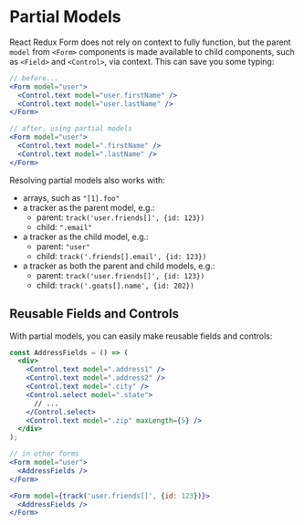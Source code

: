 # Partial Models

React Redux Form does not rely on context to fully function, but the parent `model` from `<Form>` components is made available to child components, such as `<Field>` and `<Control>`, via context. This can save you some typing:

```jsx
// before...
<Form model="user">
  <Control.text model="user.firstName" />
  <Control.text model="user.lastName" />
</Form>

// after, using partial models
<Form model="user">
  <Control.text model=".firstName" />
  <Control.text model=".lastName" />
</Form>
```

Resolving partial models also works with:
- arrays, such as `"[1].foo"`
- a tracker as the parent model, e.g.:
  - parent: `track('user.friends[]', {id: 123})`
  - child: `".email"`
- a tracker as the child model, e.g.:
  - parent: `"user"`
  - child: `track('.friends[].email', {id: 123})`
- a tracker as both the parent and child models, e.g.:
  - parent: `track('user.friends[]', {id: 123})`
  - child: `track('.goats[].name', {id: 202})`

## Reusable Fields and Controls

With partial models, you can easily make reusable fields and controls:

```jsx
const AddressFields = () => (
  <div>
    <Control.text model=".address1" />
    <Control.text model=".address2" />
    <Control.text model=".city" />
    <Control.select model=".state">
      // ...
    </Control.select>
    <Control.text model=".zip" maxLength={5} />
  </div>
);

// in other forms
<Form model="user">
  <AddressFields />
</Form>

<Form model={track('user.friends[]', {id: 123})}>
  <AddressFields />
</Form>
```
